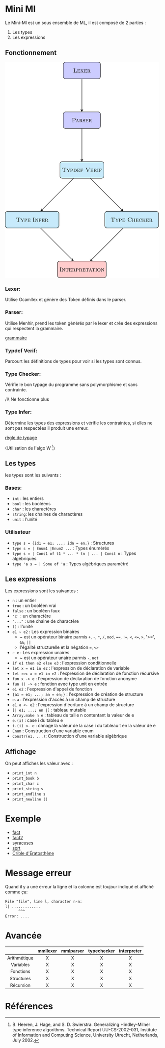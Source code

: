 # Mini Ml

Le Mini-Ml est un sous ensemble de ML, il est composé de 2 parties :
1. Les types
2. Les expressions

## Fonctionnement 

<img src="./doc/diagram.png" 
   width="500"/>

### Lexer:
  
  Utilise Ocamllex et génère des Token définis dans le parser.

### Parser:
  
  Utilise Menhir, prend les token générés par le lexer
  et crée des expressions qui respectent la grammaire.
  
  [grammaire](./doc/grammar.txt)

### Typdef Verif:

  Parcourt les définitions de types pour voir si les
  types sont connus.

### Type Checker:

  Vérifie le bon typage du programme sans polymorphisme et sans contrainte.

  /!\ Ne fonctionne plus

### Type Infer:
  
  Détermine les types des expressions et vérifie les contraintes,
  si elles ne sont pas respectées il produit une erreur.

  [règle de typage](./doc/typage.md)

  (Utilisation de l'algo W [^1])

## Les types

les types sont les suivants :

### Bases:

- `int`   : les entiers
- `bool`  : les booléens
- `char`  : les charactères
- `string`: les chaines de charactères
- `unit`  : l'unité

### Utilisateur 
- `type s = {id1 = e1; ...; idn = en;}` : Structures
- `type s = | Enum1 |Enum2 ...` : Types énumérés
- `type s = | Cons1 of t1 * ... * tn | ... | Const n` : Types algébriques
- `type 'a s = | Some of 'a` : Types algébriques paramétré

## Les expressions

Les expressions sont les suivantes :
- `n` : un entier
- `true` : un booléen vrai
- `false` : un booléen faux
- `'c'` : un charactère 
- `"..."` : une chaine de charactère
- `()` : l'unité
- `e1 ~ e2` : Les expression binaires
    - ~ est un opérateur binaire parmis `+`, `-`, `*`, `/`, `mod`, `==`, `!=`, `<`, `<=`, `>`, '>=', `&&`, `||`
    - l'égalité structurelle et la négation `=`, `<>`
- `~ e` : Les expression unaires
    - ~ est un opérateur unaire parmis `-`, `not`
- `if e1 then e2 else e3` : l'expression conditionnelle
- `let x = e1 in e2` : l'expression de déclaration de variable
- `let rec x = e1 in e2` : l'expression de déclaration de fonction récursive
- `fun x -> e` : l'expression de déclaration de fonction anonyme
- `fun () -> e` : fonction avec type unit en entrée
- `e1 e2` : l'expression d'appel de fonction
- `{a1 = e1; ...; an = en;}` : l'expression de création de structure
- `e.a` : l'expression d'accès à un champ de structure
- `e1.a <- e2` : l'expression d'écriture à un champ de structure
- `[| e1; ...; en |]` : tableau mutable
- `Array.make n e` : tableau de taille n contentant la valeur de e
- `e.(i)` : case i du tableu e
- `t.(i) <- e` : chnage la valeur de la case i du tableau t en la valeur de e 
- `Enum` : Construction d'une variable enum
- `Constr(e1, ...)`: Construction d'une variable algébrique

## Affichage 

On peut affiches les valeur avec :

- `print_int n`
- `print_book b`
- `print_char c`
- `print_string s`
- `print_endline s`
- `print_newline ()`

# Exemple

- [fact](./tests/fact.mml)
- [fact2](./tests/fact2.mml)
- [syracuses](./tests/syracuse.mml)
- [sort](./tests/array/sort.mml)
- [Crible d'Ératosthène](./tests/array/crible.mml)

# Message erreur

Quand il y a une erreur la ligne et la colonne est toujour indiqué
et affiché comme ça:
```
File "file", line l, character n-n:
l| .............
      ^^^
Error: ....
```

# Avancée

|              | mmllexer | mmlparser | typechecker | interpreter |
|:------------:|:--------:|:---------:|:-----------:|:-----------:|
| Arithmétique |     X    |     X     |      X      |      X      |
|   Variables  |     X    |     X     |      X      |      X      |
|   Fonctions  |     X    |     X     |      X      |      X      |
|  Structures  |     X    |     X     |      X      |      X      |
|   Récursion  |     X    |     X     |      X      |      X      |

# Références

[^1]: B. Heeren, J. Hage, and S. D. Swierstra. Generalizing Hindley-Milner type inference algorithms. Technical Report UU-CS-2002-031, Institute of Information and Computing Science, University Utrecht, Netherlands, July 2002.
